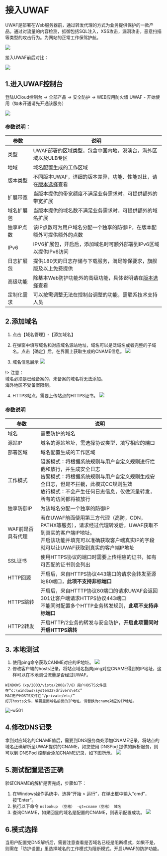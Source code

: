 # 接入UWAF
UWAF是部署在Web服务器前，通过转发代理的方式为业务提供保护的一款产品。通过对流量的内容检测，抵御包括SQL注入，XSS攻击，漏洞攻击，恶意扫描等类型的攻击行为。为网站的正常工作保驾护航。

![](/images/15970482393080.jpg)

接入UWAF前后对比：

![](/images/15970482669463.jpg)

## 1.进入UWAF控制台
登陆UCloud控制台 -> 全部产品 -> 安全防护 -> WEB应用防火墙 UWAF - 开始使用（如未开通请先开通该服务）

![](/images/16062905233652.jpg)



### 参数说明：
|参数|说明|
|-|-|
|类型|UWAF部署的区域类型，包含中国内地，港澳台，海外区域以及ULB专区|
|地域|域名配置生成的工作区域|
|版本类型|不同版本UWAF，详细的版本差异，功能、性能对比，请在[版本选择](/uewaf/steer/Version_selection)查看|
|扩展带宽|当版本提供的带宽额度不满足业务需求时，可提供额外的带宽扩展|
|域名扩展包|当版本提供的域名数不满足业务需求时，可提供额外的域名扩展|
|独享IP点数|该IP点数可为用户域名分配一个独享的防御IP，在版本配额外可提供额外的点数|
|IPv6|IPV6扩展包，开启后，添加域名时可额外部署到IPv6区域以提供IPv6访问|
|日志扩展包|提供180天的日志存储与下载服务，满足等保要求，旗舰版及以上免费提供|
|高级功能|除基本Web防护功能外的高级功能，具体说明请在[版本选择](/uewaf/steer/Version_selection?id=功能说明)查看|
|定制化需求|可以按需调整无法在控制台调整的功能，需联系技术支持人员| 


## 2.添加域名
1. 点击【域名管理】-【添加域名】
2. 在弹窗中填写域名和对应域名源站地址，域名可以是泛域名或者完整的子域名。点击【确定】后，在界面上获取生成的CNAME信息。
    ![](/images/16062909081477.jpg)


3. 域名信息展示
    ![](/images/15970491668107.jpg)

!> 注意：  
域名必须是已经备案的，未备案的域名将无法添加。  
海外地区不受备案限制。  

4. HTTPS站点，需要上传站点的HTTPS证书。
![](/images/16062908633019.jpg)

### 参数说明
|参数|说明|
|-|-|
|域名|需要防护的域名|
|源站IP|域名的源站地址，需选择协议类型，填写相应的端口|
|部署区域|域名配置生成的工作区域|
|工作模式|阻断模式：将根据系统规则与用户自定义规则进行拦截和放行，并生成安全日志<br>告警模式：将根据系统规则与用户自定义规则生成安全日志，但是不拦截，此模式CC规则生效<br>放行模式：不会产生任何日志信息，仅做流量转发，所有的访问都将被放行|
|独享防御IP|为该域名分配一个独享的防御IP|
|WAF前是否具有代理|若在UWAF前面使用第三方代理（高防，CDN，PATHX等服务），请求经过代理转发后，UWAF获取不到真实的客户端IP地址。<br>开启该功能并填充可以准确获取客户端真实IP的字段就可以让UWAF获取到真实的客户端IP地址|
|SSL证书|使用HTTPS协议的端口时需要上传相应的证书，如有可匹配的证书则会列出|
|HTTP回源|开启后，来自HTTPS协议443端口的请求会转发至源站80端口，**此项不支持非标端口**|
|HTTPS跳转|开启后，来自HTTTP协议80端口的请求UWAF会返回301让客户端请求HTTPS协议443端口<br>不能同时配置多个HTTP业务转发规则，**此项不支持非标端口**|
|HTTP2转发|开启HTTP/2业务的转发与安全防护，**开启此项需同时开启HTTPS跳转**|


## 3. 本地测试
1. 使用ping命令获取CANME对应的IP地址。
![](/images/16062912982683.jpg)
2. 修改客户端的hosts记录，将站点域名指向ping对应CNAME得到的IP地址，这样可以在本地测试流量是否经过UWAF。
```
WINDOWS（xp/2003/vista/2008/7/8）用户HOSTS文件是在“c:\windows\system32\drivers\etc”
MAC用户HOSTS文件在”/private/etc/“
打开hosts文件，编辑里面域名前面的IP地址，请替换为cname对应的IP地址。
```
![-w501](/images/16062913664718.jpg)

## 4.修改DNS记录
拿到对应域名的CNAME值后，需要到DNS服务商处添加CNAME记录，将站点的域名正确解析至UWAF提供的CNAME，如您使用 DNSPod 提供的解析服务，则可以到 DNSPod 控制台添加CNAME记录，如下图所示。
![](/images/16062914733087.jpg)

## 5.测试配置是否正确
验证CNAME的解析是否完成，步骤如下：

1. 在Windows操作系统中，选择“开始 \> 运行”，在弹出框中输入“cmd”，按“Enter”。
2. 执行以下命令  ``nslookup （空格） -qt=cname（空格） 域名``
3. 查询CNAME，如果回显的域名是配置的CNAME，则表示配置成功。
![](/images/15970493399116.jpg)


## 6.模式选择
当用户配置完DNS解析后，需要注意查看是否域名已经是阻断模式，如果不是，则需在「防护设置」里选择域名的工作模式为阻断模式。开启UWAF的防护功能。
